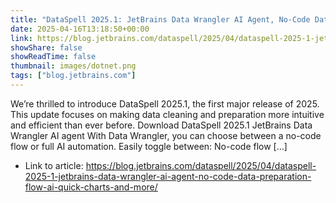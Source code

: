 ```yaml
---
title: "DataSpell 2025.1: JetBrains Data Wrangler AI Agent, No-Code Data Preparation Flow, AI Quick Charts, and More!"
date: 2025-04-16T13:18:50+00:00
link: https://blog.jetbrains.com/dataspell/2025/04/dataspell-2025-1-jetbrains-data-wrangler-ai-agent-no-code-data-preparation-flow-ai-quick-charts-and-more/
showShare: false
showReadTime: false
thumbnail: images/dotnet.png
tags: ["blog.jetbrains.com"]
---
```

We’re thrilled to introduce DataSpell 2025.1, the first major release of 2025. This update focuses on making data cleaning and preparation more intuitive and efficient than ever before. Download DataSpell 2025.1 JetBrains Data Wrangler AI agent With Data Wrangler, you can choose between a no-code flow or full AI automation. Easily toggle between: No-code flow […]

- Link to article: https://blog.jetbrains.com/dataspell/2025/04/dataspell-2025-1-jetbrains-data-wrangler-ai-agent-no-code-data-preparation-flow-ai-quick-charts-and-more/